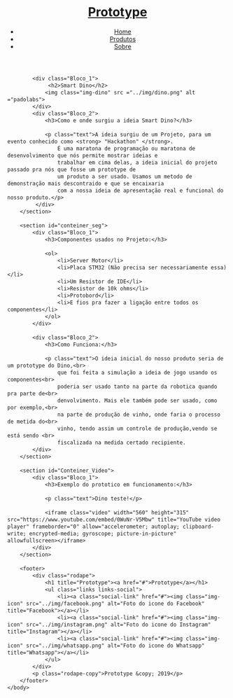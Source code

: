 <!DOCTYPE html>
<html lang="pt-br">
    <head>
        <meta charset="utf-8">
        <meta http-equiv='X-UA-Compatible' content='IE=edge'>
        <link rel="stylesheet" href="../css/reset.css">
        <link rel="stylesheet" href="../css/style.css">
        <link rel="stylesheet" href="../css/dino.css">
        <link href="https://fonts.googleapis.com/css2?family=Lobster&family=Righteous&family=Roboto:wght@100&display=swap" rel="stylesheet"> 
        <title>Prototype - Smart Dino</title>
    </head>
    <body>
        <header>
            <h1 title="Prototype"><a href="#">Prototype</a></h1>
            <nav>
                <ul class="links links-cabecalho">
                    <li><a class="link-cabecalho" href="index.md">Home</a></li>
                    <li><a class="link-cabecalho" href="produtos.md">Produtos</a></li>
                    <li><a class="link-cabecalho" href="sobre.md">Sobre</a></li>
                </ul>
            </nav>
        </header>
        <section id="Conteiner_inicial">

            <div class="Bloco_1"> 
                 <h2>Smart Dino</h2>
                <img class="img-dino" src ="../img/dino.png" alt ="padolabs">
            </div>
            <div class="Bloco_2">
                <h3>Como e onde surgiu a ideia Smart Dino?</h3>

                <p class="text">A ideia surgiu de um Projeto, para um evento conhecido como <strong> "Hackathon" </strong>. 
                    É uma maratona de programação ou maratona de desenvolvimento que nós permite mostrar ideias e 
                    trabalhar em cima delas, a ideia inicial do projeto passado pra nós que fosse um prototype de 
                    um produto a ser usado. Usamos um metodo de demonstração mais descontraido e que se encaixaria 
                    com a nossa ideia de apresentação real e funcional do nosso produto.</p>
             </div>
        </section>

        <section id="conteiner_seg">
            <div class="Bloco_1">
                <h3>Componentes usados no Projeto:</h3>

                <ol>
                    <li>Server Motor</li>
                    <li>Placa STM32 (Não precisa ser necessariamente essa)</li>
                    <li>Um Resistor de IDE</li>
                    <li>Resistor de 10k ohms</li>
                    <li>Protobord</li>
                    <li>E fios pra fazer a ligação entre todos os componentes</li>
                </ol>
            </div>

            <div class="Bloco_2">
                <h3>Como Funciona:</h3>

                <p class="text">O ideia inicial do nosso produto seria de um prototype do Dino,<br> 
                    que foi feita a simulação a ideia de jogo usando os componentes<br> 
                    poderia ser usado tanto na parte da robotica quando pra parte de<br> 
                    denvolvimento. Mais ele também pode ser usado, como por exemplo,<br> 
                    na parte de produção de vinho, onde faria o processo de metida do<br> 
                    vinho, tendo assim um controle de produção,vendo se está sendo <br>
                    fiscalizada na medida certado recipiente.
            </div>
        </section>

        <section id="Conteiner_Video">
            <div class="Bloco_1">
                <h3>Exemplo do prototico em funcionamento:</h3>

                <p class="text">Dino teste!</p>

                <iframe class="video" width="560" height="315" src="https://www.youtube.com/embed/0WuNr-V5Mbw" title="YouTube video player" frameborder="0" allow="accelerometer; autoplay; clipboard-write; encrypted-media; gyroscope; picture-in-picture" allowfullscreen></iframe>
            </div>
        </section> 

        <footer>
            <div class="rodape">
                <h1 title="Prototype"><a href="#">Prototype</a></h1>
                <ul class="links links-social">
                    <li><a class="social-link" href="#"><img class="img-icon" src="../img/facebook.png" alt="Foto do icone do Facebook" title="Facebook"></a></li>
                    <li><a class="social-link" href="#"><img class="img-icon" src="../img/instagram.png" alt="Foto do icone do Instagram" title="Instagram"></a></li>
                    <li><a class="social-link" href="#"><img class="img-icon" src="../img/whatsapp.png" alt="Foto do icone do Whatsapp" title="Whatsapp"></a></li>
                </ul>
            </div>
            <p class="rodape-copy">Prototype &copy; 2019</p>
        </footer>
    </body>
</html>
